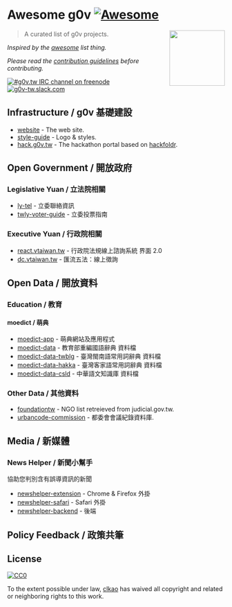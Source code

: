 # Awesome g0v [![Awesome](https://cdn.rawgit.com/sindresorhus/awesome/d7305f38d29fed78fa85652e3a63e154dd8e8829/media/badge.svg)](https://github.com/sindresorhus/awesome)

[<img src="https://g0v.github.io/style-guide/logo/square-icon/square-icon-white-128.png" align="right" width="128">](https://g0v.tw)

> A curated list of g0v projects.

*Inspired by the [awesome](https://github.com/sindresorhus/awesome) list thing.*

*Please read the [contribution guidelines](contributing.md) before contributing.*

[![#g0v.tw IRC channel on freenode](https://img.shields.io/badge/irc%20channel-%23g0v.tw%20on%20freenode-blue.svg)](http://webchat.freenode.net/?channels=g0v.tw)
[![g0v-tw.slack.com](http://join.g0v.today/badge.svg)](http://join.g0v.today)

## Infrastructure / g0v 基礎建設

- [website](https://github.com/g0v/g0v.tw) - The web site.
- [style-guide](https://github.com/g0v/style-guide) - Logo & styles.
- [hack.g0v.tw](https://github.com/g0v/hack.g0v.tw) - The hackathon portal based on [hackfoldr](http://hackfoldr.org/).

## Open Government / 開放政府
### Legislative Yuan / 立法院相關

- [ly-tel](https://github.com/g0v/ly-tel) - 立委聯絡資訊
- [twly-voter-guide](https://github.com/g0v/twly-voter-guide) - 立委投票指南

### Executive Yuan / 行政院相關

- [react.vtaiwan.tw](https://github.com/g0v/react.vtaiwan.tw) - 行政院法規線上諮詢系統 界面 2.0
- [dc.vtaiwan.tw](https://github.com/g0v/dc.vtaiwan.tw) - 匯流五法：線上徵詢

## Open Data / 開放資料
### Education / 教育

#### moedict / 萌典

- [moedict-app](https://github.com/g0v/moedict-app) - 萌典網站及應用程式
- [moedict-data](https://github.com/g0v/moedict-data) - 教育部重編國語辭典 資料檔
- [moedict-data-twblg](https://github.com/g0v/moedict-data-twblg) - 臺灣閩南語常用詞辭典 資料檔
- [moedict-data-hakka](https://github.com/g0v/moedict-data-hakka) - 臺灣客家語常用詞辭典 資料檔
- [moedict-data-csld](https://github.com/g0v/moedict-data-csld) - 中華語文知識庫 資料檔

### Other Data / 其他資料

- [foundationtw](https://github.com/g0v/foundationtw) - NGO list retreieved from judicial.gov.tw.
- [urbancode-commission](https://github.com/g0v/urbancode-commission) - 都委會會議紀錄資料庫.



## Media / 新媒體

### News Helper / 新聞小幫手

協助您判別含有誤導資訊的新聞

- [newshelper-extension](https://github.com/g0v/newshelper-extension) - Chrome & Firefox 外掛
- [newshelper-safari](https://github.com/yllan/newshelper-safari) - Safari 外掛
- [newshelper-backend](https://github.com/g0v/newshelper-backend) - 後端

## Policy Feedback / 政策共筆


## License

[![CC0](http://mirrors.creativecommons.org/presskit/buttons/88x31/svg/cc-zero.svg)](https://creativecommons.org/publicdomain/zero/1.0/)

To the extent possible under law, [clkao](https://github.com/clkao) has waived all copyright and related or neighboring rights to this work.
